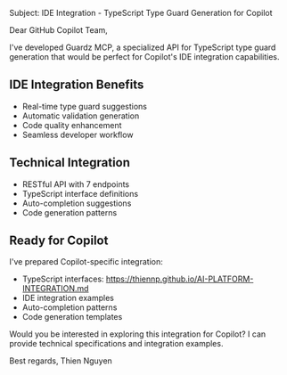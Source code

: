Subject: IDE Integration - TypeScript Type Guard Generation for Copilot

Dear GitHub Copilot Team,

I've developed Guardz MCP, a specialized API for TypeScript type guard generation that would be perfect for Copilot's IDE integration capabilities.

## IDE Integration Benefits
- Real-time type guard suggestions
- Automatic validation generation
- Code quality enhancement
- Seamless developer workflow

## Technical Integration
- RESTful API with 7 endpoints
- TypeScript interface definitions
- Auto-completion suggestions
- Code generation patterns

## Ready for Copilot
I've prepared Copilot-specific integration:
- TypeScript interfaces: https://thiennp.github.io/AI-PLATFORM-INTEGRATION.md
- IDE integration examples
- Auto-completion patterns
- Code generation templates

Would you be interested in exploring this integration for Copilot? I can provide technical specifications and integration examples.

Best regards,
Thien Nguyen